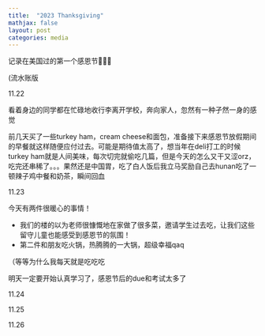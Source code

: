 ```yaml
---
title:  "2023 Thanksgiving"
mathjax: false
layout: post
categories: media
---
```

记录在美国过的第一个感恩节🦃🦃🦃

(流水账版

11.22

看着身边的同学都在忙碌地收行李离开学校，奔向家人，忽然有一种孑然一身的感觉

前几天买了一些turkey ham，cream cheese和面包，准备接下来感恩节放假期间的早餐就这样随便应付过去。可能是期待值太高了，想当年在deli打工的时候turkey ham就是人间美味，每次切完就偷吃几篇，但是今天的怎么又干又涩orz，吃完还串稀了。。。果然还是中国胃，吃了白人饭后我立马奖励自己去hunan吃了一顿辣子鸡中餐和奶茶，瞬间回血

11.23

今天有两件很暖心的事情！
* 我们的楼的以为老师很慷慨地在家做了很多菜，邀请学生过去吃，让我们这些留守儿童也能感受到感恩节的氛围！
* 第二件和朋友吃火锅，热腾腾的一大锅，超级幸福qaq

（等等为什么我每天就是吃吃吃

明天一定要开始认真学习了，感恩节后的due和考试太多了

11.24

11.25

11.26

